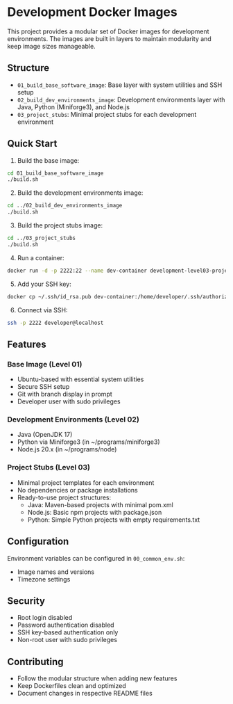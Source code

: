# Development Docker Images

This project provides a modular set of Docker images for development environments. The images are built in layers to maintain modularity and keep image sizes manageable.

## Structure

- `01_build_base_software_image`: Base layer with system utilities and SSH setup
- `02_build_dev_environments_image`: Development environments layer with Java, Python (Miniforge3), and Node.js
- `03_project_stubs`: Minimal project stubs for each development environment

## Quick Start

1. Build the base image:
```bash
cd 01_build_base_software_image
./build.sh
```

2. Build the development environments image:
```bash
cd ../02_build_dev_environments_image
./build.sh
```

3. Build the project stubs image:
```bash
cd ../03_project_stubs
./build.sh
```

4. Run a container:
```bash
docker run -d -p 2222:22 --name dev-container development-level03-project-stubs:1.0.0
```

5. Add your SSH key:
```bash
docker cp ~/.ssh/id_rsa.pub dev-container:/home/developer/.ssh/authorized_keys
```

6. Connect via SSH:
```bash
ssh -p 2222 developer@localhost
```

## Features

### Base Image (Level 01)
- Ubuntu-based with essential system utilities
- Secure SSH setup
- Git with branch display in prompt
- Developer user with sudo privileges

### Development Environments (Level 02)
- Java (OpenJDK 17)
- Python via Miniforge3 (in ~/programs/miniforge3)
- Node.js 20.x (in ~/programs/node)

### Project Stubs (Level 03)
- Minimal project templates for each environment
- No dependencies or package installations
- Ready-to-use project structures:
  - Java: Maven-based projects with minimal pom.xml
  - Node.js: Basic npm projects with package.json
  - Python: Simple Python projects with empty requirements.txt

## Configuration

Environment variables can be configured in `00_common_env.sh`:
- Image names and versions
- Timezone settings

## Security

- Root login disabled
- Password authentication disabled
- SSH key-based authentication only
- Non-root user with sudo privileges

## Contributing

- Follow the modular structure when adding new features
- Keep Dockerfiles clean and optimized
- Document changes in respective README files


